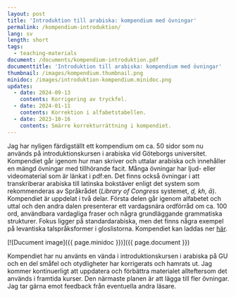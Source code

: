 ```yaml
---
layout: post
title: 'Introduktion till arabiska: kompendium med övningar'
permalink: /kompendium-introduktion/
lang: sv
length: short
tags:
  - teaching-materials
document: /documents/kompendium-introduktion.pdf
documenttitle: 'Introduktion till arabiska: kompendium med övningar'
thumbnail: /images/kompendium.thumbnail.png
minidoc: /images/introduktion-kompendium.minidoc.png
updates: 
  - date: 2024-09-13
    contents: Korrigering av tryckfel. 
  - date: 2024-01-11
    contents: Korrektion i alfabetstabellen. 
  - date: 2023-10-16
    contents: Smärre korrekturrättning i kompendiet. 
---
```


Jag har nyligen färdigställt ett kompendium om ca. 50 sidor som nu används på introduktionskursen i arabiska vid Göteborgs universitet. Kompendiet går igenom hur man skriver och uttalar arabiska och innehåller en mängd övningar med tillhörande facit. Många övningar har ljud- eller videomaterial som är länkat i pdf:en. Det finns också övningar i att transkriberar arabiska till latinska bokstäver enligt det system som rekommenderas av Språkrådet (*Library of Congress* systemet, *ḍ, kh, ā*). Kompendiet är uppdelat i två delar. Första delen går igenom alfabetet och uttal och den andra dalen presenterar ett vardagsnära ordförråd om ca. 100 ord, användbara vardagliga fraser och några grundläggande grammatiska strukturer. Fokus ligger på standardarabiska, men det finns några exempel på levantiska talspråksformer i gloslistorna. Kompendiet kan laddas ner [här](/documents/kompendium-introduktion.pdf).

<!-- [![Dokumentbild](/images/introduktion-kompendium.minidoc.png)](/documents/kompendium-introduktion.pdf) -->


[![Ducument image]({{ page.minidoc }})]({{ page.document }})

Kompendiet har nu använts en vända i introduktionskursen i arabiska på GU och en del småfel och otydligheter har korrigerats och hamrats ut. Jag kommer kontinuerligt att uppdatera och förbättra materialet allteftersom det används i framtida kurser. Den närmaste planen är att lägga till fler övningar. Jag tar gärna emot feedback från eventuella andra läsare.
